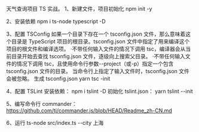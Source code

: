 天气查询项目 TS 实战。
1、新建文件，项目初始化
npm init -y

2、安装依赖
npm i ts-node typescript -D

3、配置 TSConfig
如果一个目录下存在一个 tsconfig.json 文件，那么意味着这个目录是 TypeScript 项目的根目录。tsconfig.json 文件中指定了用来编译这个项目的根文件和编译选项。
·不带任何输入文件的情况下调用 tsc，编译器会从当前目录开始去查找 tsconfig.json 文件，逐级向上搜索父目录。
·不带任何输入文件的情况下调用 tsc，且使用命令行参数--project（或-p）指定一个包含 tsconfig.json 文件的目录。
当命令行上指定了输入文件时，tsconfig.json 文件会被忽略。
生成 tsconfig.json
yarn tsc -init

4、配置 TSLint
安装依赖： npm i tslint -D
初始化 tslint.json： yarn tslint --init

5、编写命令行
commander：https://github.com/tj/commander.js/blob/HEAD/Readme_zh-CN.md

6、运行
ts-node src/index.ts --city 上海
